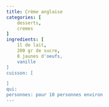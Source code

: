 ```yaml
---
title: Crème anglaise
categories: [
    desserts,
    cremes
]
ingredients: [
    1l de lait,
    200 gr de sucre,
    8 jaunes d'oeufs,
    vanille 
]
cuisson: [

]
qui: 
personnes: pour 10 personnes environ
---
```

